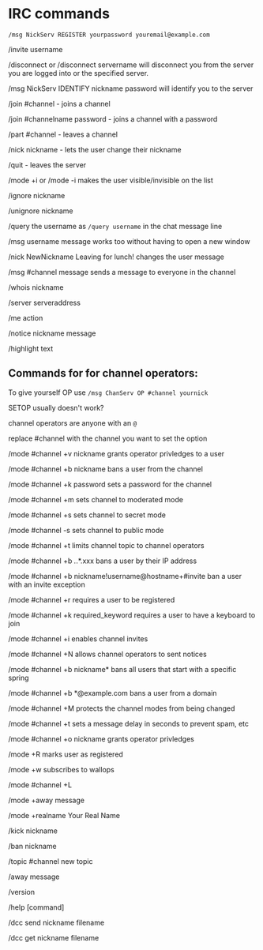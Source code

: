 # IRC commands

`/msg NickServ REGISTER yourpassword youremail@example.com`

/invite username

/disconnect or /disconnect servername will disconnect you from the server you are logged into or the specified server.

/msg NickServ IDENTIFY nickname password will identify you to the server

/join #channel - joins a channel

/join #channelname password - joins a channel with a password

/part #channel - leaves a channel

/nick nickname - lets the user change their nickname

/quit - leaves the server

/mode +i or /mode -i makes the user visible/invisible on the list

/ignore nickname

/unignore nickname

/query the username as `/query username` in the chat message line

/msg username message works too without having to open a new window

/nick NewNickname Leaving for lunch! changes the user message

/msg #channel message sends a message to everyone in the channel

/whois nickname

/server serveraddress

/me action

/notice nickname message

/highlight text

## Commands for for channel operators:

To give yourself OP use `/msg ChanServ OP #channel yournick`

SETOP usually doesn't work?

channel operators are anyone with an `@`

replace #channel with the channel you want to set the option

/mode #channel +v nickname grants operator privledges to a user

/mode #channel +b nickname bans a user from the channel

/mode #channel +k password sets a password for the channel

/mode #channel +m sets channel to moderated mode

/mode #channel +s sets channel to secret mode

/mode #channel -s sets channel to public mode

/mode #channel +t limits channel topic to channel operators

/mode #channel +b *.*.*.xxx bans a user by their IP address

/mode #channel +b nickname!username@hostname+#invite ban a user with an invite exception

/mode #channel +r requires a user to be registered

/mode #channel +k required_keyword requires a user to have a keyboard to join

/mode #channel +i enables channel invites

/mode #channel +N allows channel operators to sent notices

/mode #channel +b nickname* bans all users that start with a specific spring

/mode #channel +b *@example.com bans a user from a domain

/mode #channel +M protects the channel modes from being changed

/mode #channel +t <seconds> sets a message delay in seconds to prevent spam, etc

/mode #channel +o nickname grants operator privledges

/mode +R marks user as registered

/mode +w subscribes to wallops

/mode #channel +L

/mode +away message

/mode +realname Your Real Name

/kick nickname

/ban nickname

/topic #channel new topic

/away message

/version

/help [command]

/dcc send nickname filename

/dcc get nickname filename
